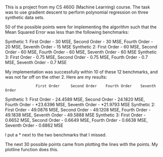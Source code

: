 This is a project from my CS 460G (Machine Learning) course. The task was to use gradient descent to perform polynomial regression on three synthetic data sets.

50 of the possible points were for implementing the algorithm such that the Mean Squared Error was less than the following benchmarks:

  Synthetic 1: First Order - 30 MSE, Second Order - 30 MSE, Fourth Order - 20 MSE, Seventh Order - 15 MSE
  Synthetic 2: First Order - 60 MSE, Second Order - 60 MSE, Fourth Order - 60 MSE, Seventh Order - 60 MSE
  Synthetic 3: First Order - 0.75 MSE, Second Order - 0.75 MSE, Fourth Order - 0.7 MSE, Seventh Order - 0.7 MSE

My implementation was successfully within 10 of these 12 benchmarks, and was not far off on the other 2. Here are my results:

                  First Order     Second Order    Fourth Order    Seventh Order
  Synthetic 1: First Order - 24.4589 MSE, Second Order - 24.1820 MSE, Fourth Order - *23.6396 MSE, Seventh Order - *21.9793 MSE
  Synthetic 2: First Order - 49.0876 MSE, Second Order - 49.1208 MSE, Fourth Order - 49.1838 MSE, Seventh Order - 49.5888 MSE
  Synthetic 3: First Order - 0.6652 MSE, Second Order - 0.6649 MSE, Fourth Order - 0.6638 MSE, Seventh Order - 0.6862 MSE

I put a * next to the two benchmarks that I missed.

The next 30 possible points came from plotting the lines with the points. My plotline function does this.
